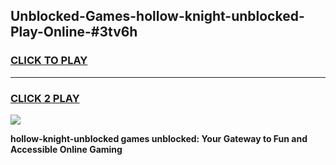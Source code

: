 
## Unblocked-Games-hollow-knight-unblocked-Play-Online-#3tv6h
<h3>
<a href="https://premium.freeplayer.one?title=hollow-knight-unblocked&ref=24F">CLICK TO PLAY</a></h3>
<hr>

<h3>
<a href="https://premium.freeplayer.one?title=hollow-knight-unblocked&ref=24F">CLICK 2 PLAY</a>
  
</h3>

<a href="https://premium.freeplayer.one?title=hollow-knight-unblocked&ref=24F/"><img src="https://clearcache.store/games.png"></a>


**hollow-knight-unblocked games unblocked: Your Gateway to Fun and Accessible Online Gaming**
